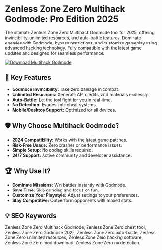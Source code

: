 # Zenless Zone Zero Multihack Godmode: Pro Edition 2025  

The ultimate Zenless Zone Zero Multihack Godmode tool for 2025, offering invincibility, unlimited resources, and auto-battle features. Dominate enemies with Godmode, bypass restrictions, and customize gameplay using advanced hacking technology. Fully compatible with the latest game updates and designed for seamless performance.  

[![Download Multihack Godmode](https://img.shields.io/badge/Download-Zenless_Zone_Zero_Multihack_Godmode-blueviolet)](#)  

## 🎯 Key Features  
- **Godmode Invincibility:** Take zero damage in combat.  
- **Unlimited Resources:** Generate AP, credits, and materials endlessly.  
- **Auto-Battle:** Let the tool fight for you in real-time.  
- **No Detection:** Evades anti-cheat systems.  
- **Mobile/Desktop Support:** Optimized for all devices.  

## 🛡 Why Choose Multihack Godmode?  
- **2024 Compatibility:** Works with the latest game patches.  
- **Risk-Free Usage:** Zero crashes or performance issues.  
- **Simple Setup:** No coding skills required.  
- **24/7 Support:** Active community and developer assistance.  

## 🏆 Why Use It?  
- **Dominate Missions:** Win battles instantly with Godmode.  
- **Save Time:** Skip grinding and focus on fun.  
- **Customize Your Playstyle:** Adjust settings to your preferences.  
- **Stay Competitive:** Outperform opponents with maxed stats.  

## 💡 SEO Keywords  
Zenless Zone Zero Multihack Godmode, Zenless Zone Zero cheat tool, Zenless Zone Zero Godmode 2025, Zenless Zone Zero auto-battle, Zenless Zone Zero unlimited resources, Zenless Zone Zero hacking software, Zenless Zone Zero mod download, Zenless Zone Zero no detection.  
